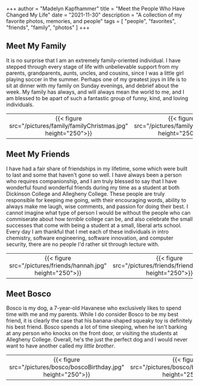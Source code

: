 +++
author = "Madelyn Kapfhammer"
title = "Meet the People Who Have Changed My Life"
date = "2021-11-30"
description = "A collection of my favorite photos, memories, and people"
tags = [
    "people", "favorites", "friends", "family", "photos"
]
+++

## Meet My Family

It is no surprise that I am an extremely family-oriented individual. I have stepped through every stage of life with unbelievable support from my parents, grandparents, aunts, uncles, and cousins, since I was a little girl playing soccer in the summer. Perhaps one of my greatest joys in life is to sit at dinner with my family on Sunday evenings, and debrief about the week. My family has always, and will always mean the world to me, and I am blessed to be apart of such a fantastic group of funny, kind, and loving individuals.

|||||
|:----:|:----:|:---:|:----:|
|{{< figure src="/pictures/family/familyChristmas.jpg" height="250">}} | {{< figure src="/pictures/family/clulows.jpg" height="250">}} | {{< figure src="/pictures/family/kapfhammer.jpg" height="250">}} | {{< figure src="/pictures/family/cousins.jpg" height="250">}} |

## Meet My Friends

I have had a fair share of friendships in my lifetime, some which were built to last and some that haven't gone so well. I have always been a person who requires companionship, and I am truly blessed to say that I have wonderful found wonderful friends during my time as a student at both Dickinson College and Allegheny College. These people are truly responsible for keeping me going, with their encouraging words, ability to always make me laugh, wise comments, and passion for doing their best. I cannot imagine what type of person I would be without the people who can commiserate about how _terrible_ college can be, and also celebrate the small successes that come with being a student at a small, liberal arts school. Every day I am thankful that I met each of these individuals in intro chemistry, software engineering, software innovation, and computer security, there are no people I'd rather sit through lecture with.

||||| |
|:----:|:----:|:---:|:----:|:----:|
|{{< figure src="/pictures/friends/hannah.jpg" height="250">}} | {{< figure src="/pictures/friends/friendsgiving.jpg" height="250">}} | {{< figure src="/pictures/friends/rachel.jpg" height="250">}} |{{< figure src="/pictures/friends/dickinsonRecent.jpg" height="250">}} | {{< figure src="/pictures/friends/dickinson.jpg" height="250">}} |

## Meet Bosco

Bosco is my dog, a 7-year-old Havanese who exclusively likes to spend time with me and my parents. While I do consider Bosco to be my best friend, it is clearly the case that his banana-shaped squeaky toy is definitely his best friend. Bosco spends a lot of time sleeping, when he isn't barking at any person who knocks on the front door, or visiting the students at Allegheny College. Overall, he's the just the perfect dog and I would never want to have another called my _little brother_.

||||||
|:----:|:----:|:---:|:----:|:----:|
|{{< figure src="/pictures/bosco/boscoBirthday.jpg" height="250">}} | {{< figure src="/pictures/bosco/boscoBoston.jpg" height="250">}} | {{< figure src="/pictures/bosco/boscoFamilyPics.jpg" height="250">}} | {{< figure src="/pictures/bosco/boscoRunning.jpg" height="250">}} | {{< figure src="/pictures/bosco/boscoEaster2.jpg" height="250">}}